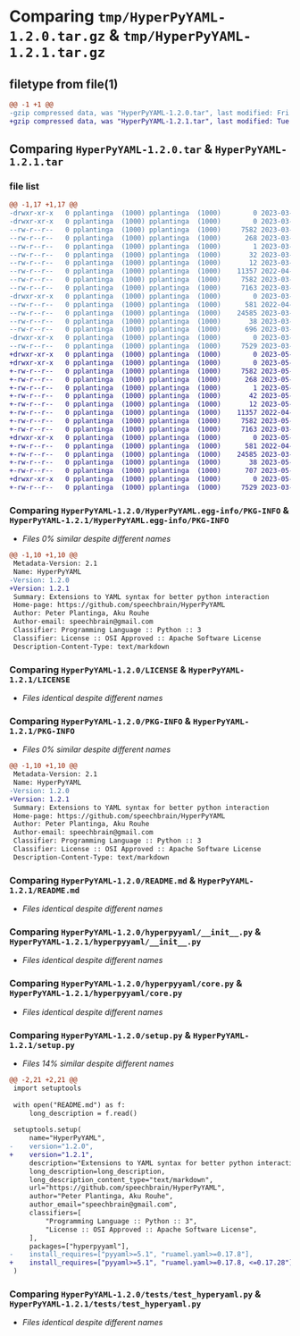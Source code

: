 # Comparing `tmp/HyperPyYAML-1.2.0.tar.gz` & `tmp/HyperPyYAML-1.2.1.tar.gz`

## filetype from file(1)

```diff
@@ -1 +1 @@
-gzip compressed data, was "HyperPyYAML-1.2.0.tar", last modified: Fri Mar 31 13:28:27 2023, max compression
+gzip compressed data, was "HyperPyYAML-1.2.1.tar", last modified: Tue May 30 14:03:24 2023, max compression
```

## Comparing `HyperPyYAML-1.2.0.tar` & `HyperPyYAML-1.2.1.tar`

### file list

```diff
@@ -1,17 +1,17 @@
-drwxr-xr-x   0 pplantinga  (1000) pplantinga  (1000)        0 2023-03-31 13:28:27.907717 HyperPyYAML-1.2.0/
-drwxr-xr-x   0 pplantinga  (1000) pplantinga  (1000)        0 2023-03-31 13:28:27.904384 HyperPyYAML-1.2.0/HyperPyYAML.egg-info/
--rw-r--r--   0 pplantinga  (1000) pplantinga  (1000)     7582 2023-03-31 13:28:27.000000 HyperPyYAML-1.2.0/HyperPyYAML.egg-info/PKG-INFO
--rw-r--r--   0 pplantinga  (1000) pplantinga  (1000)      268 2023-03-31 13:28:27.000000 HyperPyYAML-1.2.0/HyperPyYAML.egg-info/SOURCES.txt
--rw-r--r--   0 pplantinga  (1000) pplantinga  (1000)        1 2023-03-31 13:28:27.000000 HyperPyYAML-1.2.0/HyperPyYAML.egg-info/dependency_links.txt
--rw-r--r--   0 pplantinga  (1000) pplantinga  (1000)       32 2023-03-31 13:28:27.000000 HyperPyYAML-1.2.0/HyperPyYAML.egg-info/requires.txt
--rw-r--r--   0 pplantinga  (1000) pplantinga  (1000)       12 2023-03-31 13:28:27.000000 HyperPyYAML-1.2.0/HyperPyYAML.egg-info/top_level.txt
--rw-r--r--   0 pplantinga  (1000) pplantinga  (1000)    11357 2022-04-18 14:42:12.000000 HyperPyYAML-1.2.0/LICENSE
--rw-r--r--   0 pplantinga  (1000) pplantinga  (1000)     7582 2023-03-31 13:28:27.907717 HyperPyYAML-1.2.0/PKG-INFO
--rw-r--r--   0 pplantinga  (1000) pplantinga  (1000)     7163 2023-03-31 13:01:54.000000 HyperPyYAML-1.2.0/README.md
-drwxr-xr-x   0 pplantinga  (1000) pplantinga  (1000)        0 2023-03-31 13:28:27.904384 HyperPyYAML-1.2.0/hyperpyyaml/
--rw-r--r--   0 pplantinga  (1000) pplantinga  (1000)      581 2022-04-18 14:42:12.000000 HyperPyYAML-1.2.0/hyperpyyaml/__init__.py
--rw-r--r--   0 pplantinga  (1000) pplantinga  (1000)    24585 2023-03-31 13:10:57.000000 HyperPyYAML-1.2.0/hyperpyyaml/core.py
--rw-r--r--   0 pplantinga  (1000) pplantinga  (1000)       38 2023-03-31 13:28:27.907717 HyperPyYAML-1.2.0/setup.cfg
--rw-r--r--   0 pplantinga  (1000) pplantinga  (1000)      696 2023-03-31 13:11:53.000000 HyperPyYAML-1.2.0/setup.py
-drwxr-xr-x   0 pplantinga  (1000) pplantinga  (1000)        0 2023-03-31 13:28:27.904384 HyperPyYAML-1.2.0/tests/
--rw-r--r--   0 pplantinga  (1000) pplantinga  (1000)     7529 2023-03-31 13:10:57.000000 HyperPyYAML-1.2.0/tests/test_hyperyaml.py
+drwxr-xr-x   0 pplantinga  (1000) pplantinga  (1000)        0 2023-05-30 14:03:24.646307 HyperPyYAML-1.2.1/
+drwxr-xr-x   0 pplantinga  (1000) pplantinga  (1000)        0 2023-05-30 14:03:24.642973 HyperPyYAML-1.2.1/HyperPyYAML.egg-info/
+-rw-r--r--   0 pplantinga  (1000) pplantinga  (1000)     7582 2023-05-30 14:03:24.000000 HyperPyYAML-1.2.1/HyperPyYAML.egg-info/PKG-INFO
+-rw-r--r--   0 pplantinga  (1000) pplantinga  (1000)      268 2023-05-30 14:03:24.000000 HyperPyYAML-1.2.1/HyperPyYAML.egg-info/SOURCES.txt
+-rw-r--r--   0 pplantinga  (1000) pplantinga  (1000)        1 2023-05-30 14:03:24.000000 HyperPyYAML-1.2.1/HyperPyYAML.egg-info/dependency_links.txt
+-rw-r--r--   0 pplantinga  (1000) pplantinga  (1000)       42 2023-05-30 14:03:24.000000 HyperPyYAML-1.2.1/HyperPyYAML.egg-info/requires.txt
+-rw-r--r--   0 pplantinga  (1000) pplantinga  (1000)       12 2023-05-30 14:03:24.000000 HyperPyYAML-1.2.1/HyperPyYAML.egg-info/top_level.txt
+-rw-r--r--   0 pplantinga  (1000) pplantinga  (1000)    11357 2022-04-18 14:42:12.000000 HyperPyYAML-1.2.1/LICENSE
+-rw-r--r--   0 pplantinga  (1000) pplantinga  (1000)     7582 2023-05-30 14:03:24.646307 HyperPyYAML-1.2.1/PKG-INFO
+-rw-r--r--   0 pplantinga  (1000) pplantinga  (1000)     7163 2023-03-31 13:01:54.000000 HyperPyYAML-1.2.1/README.md
+drwxr-xr-x   0 pplantinga  (1000) pplantinga  (1000)        0 2023-05-30 14:03:24.642973 HyperPyYAML-1.2.1/hyperpyyaml/
+-rw-r--r--   0 pplantinga  (1000) pplantinga  (1000)      581 2022-04-18 14:42:12.000000 HyperPyYAML-1.2.1/hyperpyyaml/__init__.py
+-rw-r--r--   0 pplantinga  (1000) pplantinga  (1000)    24585 2023-03-31 13:10:57.000000 HyperPyYAML-1.2.1/hyperpyyaml/core.py
+-rw-r--r--   0 pplantinga  (1000) pplantinga  (1000)       38 2023-05-30 14:03:24.646307 HyperPyYAML-1.2.1/setup.cfg
+-rw-r--r--   0 pplantinga  (1000) pplantinga  (1000)      707 2023-05-30 13:58:48.000000 HyperPyYAML-1.2.1/setup.py
+drwxr-xr-x   0 pplantinga  (1000) pplantinga  (1000)        0 2023-05-30 14:03:24.642973 HyperPyYAML-1.2.1/tests/
+-rw-r--r--   0 pplantinga  (1000) pplantinga  (1000)     7529 2023-03-31 13:10:57.000000 HyperPyYAML-1.2.1/tests/test_hyperyaml.py
```

### Comparing `HyperPyYAML-1.2.0/HyperPyYAML.egg-info/PKG-INFO` & `HyperPyYAML-1.2.1/HyperPyYAML.egg-info/PKG-INFO`

 * *Files 0% similar despite different names*

```diff
@@ -1,10 +1,10 @@
 Metadata-Version: 2.1
 Name: HyperPyYAML
-Version: 1.2.0
+Version: 1.2.1
 Summary: Extensions to YAML syntax for better python interaction
 Home-page: https://github.com/speechbrain/HyperPyYAML
 Author: Peter Plantinga, Aku Rouhe
 Author-email: speechbrain@gmail.com
 Classifier: Programming Language :: Python :: 3
 Classifier: License :: OSI Approved :: Apache Software License
 Description-Content-Type: text/markdown
```

### Comparing `HyperPyYAML-1.2.0/LICENSE` & `HyperPyYAML-1.2.1/LICENSE`

 * *Files identical despite different names*

### Comparing `HyperPyYAML-1.2.0/PKG-INFO` & `HyperPyYAML-1.2.1/PKG-INFO`

 * *Files 0% similar despite different names*

```diff
@@ -1,10 +1,10 @@
 Metadata-Version: 2.1
 Name: HyperPyYAML
-Version: 1.2.0
+Version: 1.2.1
 Summary: Extensions to YAML syntax for better python interaction
 Home-page: https://github.com/speechbrain/HyperPyYAML
 Author: Peter Plantinga, Aku Rouhe
 Author-email: speechbrain@gmail.com
 Classifier: Programming Language :: Python :: 3
 Classifier: License :: OSI Approved :: Apache Software License
 Description-Content-Type: text/markdown
```

### Comparing `HyperPyYAML-1.2.0/README.md` & `HyperPyYAML-1.2.1/README.md`

 * *Files identical despite different names*

### Comparing `HyperPyYAML-1.2.0/hyperpyyaml/__init__.py` & `HyperPyYAML-1.2.1/hyperpyyaml/__init__.py`

 * *Files identical despite different names*

### Comparing `HyperPyYAML-1.2.0/hyperpyyaml/core.py` & `HyperPyYAML-1.2.1/hyperpyyaml/core.py`

 * *Files identical despite different names*

### Comparing `HyperPyYAML-1.2.0/setup.py` & `HyperPyYAML-1.2.1/setup.py`

 * *Files 14% similar despite different names*

```diff
@@ -2,21 +2,21 @@
 import setuptools
 
 with open("README.md") as f:
     long_description = f.read()
 
 setuptools.setup(
     name="HyperPyYAML",
-    version="1.2.0",
+    version="1.2.1",
     description="Extensions to YAML syntax for better python interaction",
     long_description=long_description,
     long_description_content_type="text/markdown",
     url="https://github.com/speechbrain/HyperPyYAML",
     author="Peter Plantinga, Aku Rouhe",
     author_email="speechbrain@gmail.com",
     classifiers=[
         "Programming Language :: Python :: 3",
         "License :: OSI Approved :: Apache Software License",
     ],
     packages=["hyperpyyaml"],
-    install_requires=["pyyaml>=5.1", "ruamel.yaml>=0.17.8"],
+    install_requires=["pyyaml>=5.1", "ruamel.yaml>=0.17.8, <=0.17.28"],
 )
```

### Comparing `HyperPyYAML-1.2.0/tests/test_hyperyaml.py` & `HyperPyYAML-1.2.1/tests/test_hyperyaml.py`

 * *Files identical despite different names*

